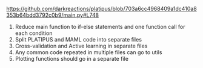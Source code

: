 https://github.com/darkreactions/platipus/blob/703a6cc4968409a1dc410a8353b64bdd3792c0b9/main.py#L748

1) Reduce main function to if-else statements and one function call for each condition
2) Split PLATIPUS and MAML code into separate files
3) Cross-validation and Active learning in separate files
4) Any common code repeated in multiple files can go to utils
5) Plotting functions should go in a separate file